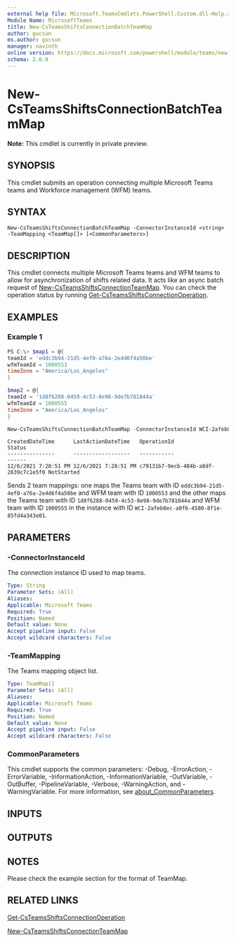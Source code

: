 ```yaml
---
external help file: Microsoft.TeamsCmdlets.PowerShell.Custom.dll-Help.xml
Module Name: MicrosoftTeams
title: New-CsTeamsShiftsConnectionBatchTeamMap
author: gucsun
ms.author: gucsun
manager: navinth
online version: https://docs.microsoft.com/powershell/module/teams/new-csteamsshiftsconnectionbatchteammap
schema: 2.0.0
---
```


# New-CsTeamsShiftsConnectionBatchTeamMap

**Note:** This cmdlet is currently in private preview.

## SYNOPSIS

This cmdlet submits an operation connecting multiple Microsoft Teams teams and Workforce management (WFM) teams.

## SYNTAX

```
New-CsTeamsShiftsConnectionBatchTeamMap -ConnectorInstanceId <string> -TeamMapping <TeamMap[]> [<CommonParameters>]
```

## DESCRIPTION

This cmdlet connects multiple Microsoft Teams teams and WFM teams to allow for asynchronization of shifts related data. It acts like an async batch request of [New-CsTeamsShiftsConnectionTeamMap](New-CsTeamsShiftsConnectionTeamMap.md). You can check the operation status by running [Get-CsTeamsShiftsConnectionOperation](Get-CsTeamsShiftsConnectionOperation.md).

## EXAMPLES

### Example 1
```powershell
PS C:\> $map1 = @{
teamId = 'eddc3b94-21d5-4ef0-a76a-2e4d6f4a50be'
wfmTeamId = 1000553
timeZone = "America/Los_Angeles"
}

$map2 = @{
teamId = '1d8f6288-0459-4c53-8e98-9de7b781844a'
wfmTeamId = 1000555
timeZone = "America/Los_Angeles"
}

New-CsTeamsShiftsConnectionBatchTeamMap -ConnectorInstanceId WCI-2afeb8ec-a0f6-4580-8f1e-85fd4a343e01 -TeamMapping @($map1, $map2)
```
```output
CreatedDateTime      LastActionDateTime   OperationId                          Status
---------------      ------------------   -----------                          ------
12/6/2021 7:28:51 PM 12/6/2021 7:28:51 PM c79131b7-9ecb-484b-a8df-2639c7c1e5f0 NotStarted
```

Sends 2 team mappings: one maps the Teams team with ID `eddc3b94-21d5-4ef0-a76a-2e4d6f4a50be` and WFM team with ID `1000553` and the other maps the Teams team with ID `1d8f6288-0459-4c53-8e98-9de7b781844a` and WFM team with ID `1000555` in the instance with ID `WCI-2afeb8ec-a0f6-4580-8f1e-85fd4a343e01`.

## PARAMETERS

### -ConnectorInstanceId

The connection instance ID used to map teams.

```yaml
Type: String
Parameter Sets: (All)
Aliases:
Applicable: Microsoft Teams
Required: True
Position: Named
Default value: None
Accept pipeline input: False
Accept wildcard characters: False
```

### -TeamMapping

The Teams mapping object list.

```yaml
Type: TeamMap[]
Parameter Sets: (All)
Aliases:
Applicable: Microsoft Teams
Required: True
Position: Named
Default value: None
Accept pipeline input: False
Accept wildcard characters: False
```

### CommonParameters
This cmdlet supports the common parameters: -Debug, -ErrorAction, -ErrorVariable, -InformationAction, -InformationVariable, -OutVariable, -OutBuffer, -PipelineVariable, -Verbose, -WarningAction, and -WarningVariable. For more information, see [about_CommonParameters](https://go.microsoft.com/fwlink/?LinkID=113216).

## INPUTS

## OUTPUTS

## NOTES
Please check the example section for the format of TeamMap.

## RELATED LINKS

[Get-CsTeamsShiftsConnectionOperation](Get-CsTeamsShiftsConnectionOperation.md)

[New-CsTeamsShiftsConnectionTeamMap](New-CsTeamsShiftsConnectionTeamMap.md)
